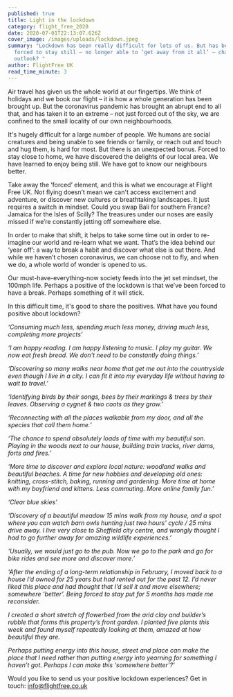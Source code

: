 ```yaml
---
published: true
title: Light in the lockdown
category: flight_free_2020
date: 2020-07-01T22:13:07.626Z
cover_image: /images/uploads/lockdown.jpeg
summary: "Lockdown has been really difficult for lots of us. But has being
  forced to stay still – no longer able to ‘get away from it all’ – changed our
  outlook? "
author: FlightFree UK
read_time_minute: 3
---
```

Air travel has given us the whole world at our fingertips. We think of holidays and we book our flight – it is how a whole generation has been brought up. But the coronavirus pandemic has brought an abrupt end to all that, and has taken it to an extreme – not just forced out of the sky, we are confined to the small locality of our own neighbourhoods.

It's hugely difficult for a large number of people. We humans are social creatures and being unable to see friends or family, or reach out and touch and hug them, is hard for most. But there is an unexpected bonus. Forced to stay close to home, we have discovered the delights of our local area. We have learned to enjoy being still. We have got to know our neighbours better.

Take away the ‘forced’ element, and this is what we encourage at Flight Free UK. Not flying doesn’t mean we can't access excitement and adventure, or discover new cultures or breathtaking landscapes. It just requires a switch in mindset. Could you swap Bali for southern France? Jamaica for the Isles of Scilly? The treasures under our noses are easily missed if we’re constantly jetting off somewhere else.

In order to make that shift, it helps to take some time out in order to re-imagine our world and re-learn what we want. That’s the idea behind our ‘year off’: a way to break a habit and discover what else is out there. And while we haven’t chosen coronavirus, we can choose not to fly, and when we do, a whole world of wonder is opened to us.

Our must-have-everything-now society feeds into the jet set mindset, the 100mph life. Perhaps a positive of the lockdown is that we’ve been forced to have a break. Perhaps something of it will stick.

In this difficult time, it's good to share the positives. What have you found positive about lockdown?

*‘Consuming much less, spending much less money, driving much less, completing more projects’*

*‘I am happy reading. I am happy listening to music. I play my guitar. We now eat fresh bread. We don't need to be constantly doing things.’*

*‘Discovering so many walks near home that get me out into the countryside even though I live in a city. I can fit it into my everyday life without having to wait to travel.’*

*‘Identifying birds by their songs, bees by their markings & trees by their leaves. Observing a cygnet & two coots as they grow.’*

*‘Reconnecting with all the places walkable from my door, and all the species that call them home.’*

*‘The chance to spend absolutely loads of time with my beautiful son. Playing in the woods next to our house, building train tracks, river dams, forts and fires.’*

*‘More time to discover and explore local nature: woodland walks and beautiful beaches. A time for new hobbies and developing old ones: knitting, cross-stitch, baking, running and gardening. More time at home with my boyfriend and kittens. Less commuting. More online family fun.’*

*‘Clear blue skies’*

*‘Discovery of a beautiful meadow 15 mins walk from my house, and a spot where you can watch barn owls hunting just two hours’ cycle / 25 mins drive away. I live very close to Sheffield city centre, and wrongly thought I had to go further away for amazing wildlife experiences.’*

*‘Usually, we would just go to the pub. Now we go to the park and go for bike rides and see more and discover more.’*

*'After the ending of a long-term relationship in February, I moved back to a house I’d owned for 25 years but had rented out for the past 12. I’d never liked this place and had thought that I’d sell it and move elsewhere; somewhere ‘better’. Being forced to stay put for 5 months has made me reconsider.*

*I created a short stretch of flowerbed from the arid clay and builder’s rubble that forms this property’s front garden. I planted five plants this week and found myself repeatedly looking at them, amazed at how beautiful they are.*

*Perhaps putting energy into this house, street and place can make the place that I need rather than putting energy into yearning for something I haven’t got. Perhaps I can make this ‘somewhere better’?'*

Would you like to send us your positive lockdown experiences? Get in touch: [info@flightfree.co.uk](mailto:info@flightfree.co.uk)